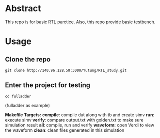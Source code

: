 
# Abstract

This repo is for basic RTL parctice.
Also, this repo provide basic testbench.

# Usage

## Clone the repo

```
git clone http://140.96.128.50:3000/Yutung/RTL_study.git
```

## Enter the project for testing
```
cd fulladder
```
(fulladder as example)

**Makefile Targets:**
  **compile**: compile dut along with tb and create simv
  **run**: execute simv
  **verify**: compare output.txt with golden.txt to make sure simulation result
  **all**: compile, run and verify
  **waveform:** open Verdi to view the waveform
  **clean**: clean files generated in this simulation
